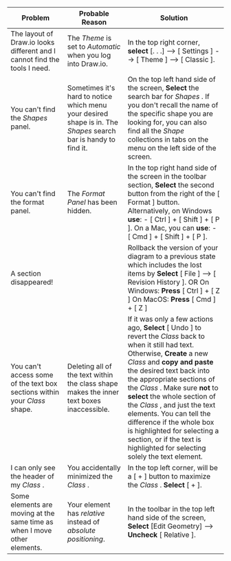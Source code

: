 | Problem                                                                     	| Probable Reason                                                                                                   	| Solution                                                                                                                                                                                                                                                                                                                                                                                                                                                                                                       	|
|-----------------------------------------------------------------------------	|-------------------------------------------------------------------------------------------------------------------	|----------------------------------------------------------------------------------------------------------------------------------------------------------------------------------------------------------------------------------------------------------------------------------------------------------------------------------------------------------------------------------------------------------------------------------------------------------------------------------------------------------------	|
| The layout of Draw.io looks different and I cannot find the tools I need.   	| The  _Theme_  is set to _Automatic_ when you log into Draw.io.                                                    	| In the top right corner,  **select**  [. . .] --> [ Settings ] --> [ Theme ] --> [ Classic ].                                                                                                                                                                                                                                                                                                                                                                                                                  	|
| You can't find the  _Shapes_  panel.                                        	| Sometimes it's hard to notice which menu your desired shape is in. The  _Shapes_  search bar is handy to find it. 	| On the top left hand side of the screen, **Select** the search bar for  _Shapes_ .  If you don't recall the name of the specific shape you are looking for, you can also find all the  _Shape_  collections in tabs on the menu on the left side of the screen.                                                                                                                                                                                                                                                	|
| You can't find the format panel.                                            	| The _Format Panel_ has been hidden.                                                                               	| In the top right hand side of the screen in the toolbar section, **Select** the second button from the right of the [ Format ] button.    Alternatively, on Windows **use**:      - [ Ctrl ] + [ Shift ] + [ P ].   On a Mac, you can **use**:      - [ Cmd ] + [ Shift ] + [ P ].                                                                                                                                                                                                                             	|
| A section disappeared!                                                      	|                                                                                                                   	| Rollback the version of your diagram to a previous state which includes the lost items by **Select**  [ File ] --> [ Revision History ]. OR On Windows: **Press**  [ Ctrl ] + [ Z ] On MacOS: **Press**  [ Cmd ] + [ Z ]                                                                                                                                                                                                                                                                                         	|
| You can't access some of the text box sections within your  _Class_  shape. 	| Deleting all of the text within the class shape makes the inner text boxes inaccessible.                          	| If it was only a few actions ago,  **Select**  [ Undo ] to revert the  _Class_  back to when it still had text.   Otherwise, **Create** a new  _Class_  and **copy and paste** the desired text back into the appropriate sections of the  _Class_ . Make sure **not** to **select** the whole section of the  _Class_ , and just the text elements. You can tell the difference if the whole box is highlighted for selecting a section, or if the text is highlighted for selecting solely the text element. 	|
| I can only see the header of my  _Class_ .                                  	| You accidentally minimized the  _Class_ .                                                                         	| In the top left corner, will be a [ + ] button to maximize the  _Class_ .  **Select**  [ + ].                                                                                                                                                                                                                                                                                                                                                                                                                  	|
| Some elements are moving at the same time as when I move other elements.    	| Your element has _relative_ instead of _absolute positioning_.                                                    	| In the toolbar in the top left hand side of the screen,  **Select**  [Edit Geometry] -->  **Uncheck**  [ Relative ].                                                                                                                                                                                                                                                                                                                                                                                           	|